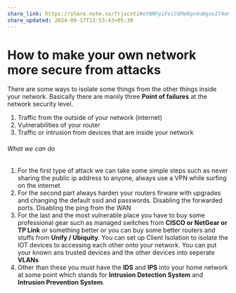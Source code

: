 ```yaml
---
share_link: https://share.note.sx/frjscxti#otNNFpiFeiCGMe0qn4uWgxoIY4eP4/dhm15Qcht9sKo
share_updated: 2024-09-17T13:53:43+05:30
---
```




# How to make your own network more secure from attacks

There are some ways to isolate some things from the other things inside your network.  Basically there are manily three **Point of failures** at the network security level.

1. Traffic from the outside of your network (internet)
2. Vulnerabilities of your router
3. Traffic or intrusion from devices that are inside your network

###### What we can do

1. For the first type of attack we can take some simple steps such as never sharing the public ip address to anyone, always use a VPN while surfing on the internet
2. For the second part always harden your routers firware with upgrades and changing the default ssid and passwords. Disabling the forwarded ports. Disabling the ping from the WAN
3. For the last and the most vulnerable place you have to buy some professional gear such as managed switches from **CISCO or NetGear or TP Link** or something better or you can buy some better routers and stuffs from **Unify / Ubiquity**. You can set up Client Isolation to isolate the IOT devices to accessing each other onto your network. You can put your known ans trusted devices and the other devices into seperate **VLANs**
4. Other than these you must have the **IDS** and **IPS** into your home network at some point which stands for **Intrusion Detection System** and **Intrusion Prevention System**.
